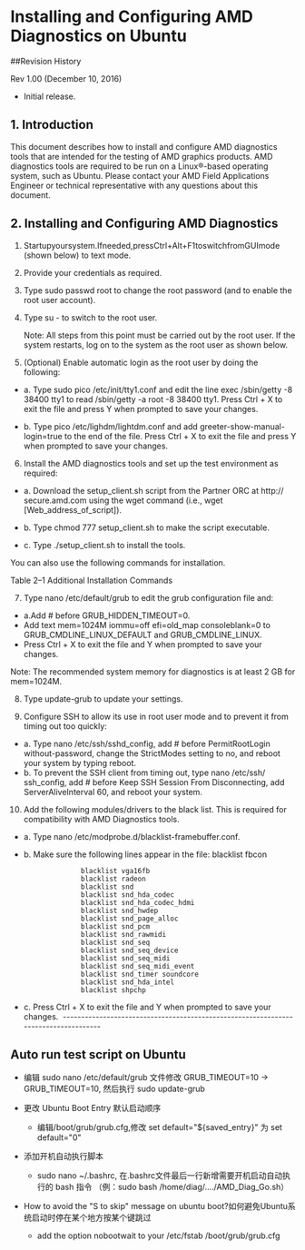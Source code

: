# Installing and Configuring AMD Diagnostics on Ubuntu

##Revision History

Rev 1.00 (December 10, 2016)

* Initial release.

## 1. Introduction
This document describes how to install and configure AMD diagnostics tools that are intended for the testing of AMD graphics products. AMD diagnostics tools are required to be run on a Linux®-based operating system, such as Ubuntu.
Please contact your AMD Field Applications Engineer or technical representative with any questions about this document.


## 2. Installing and Configuring AMD Diagnostics

1. Startupyoursystem.Ifneeded,pressCtrl+Alt+F1toswitchfromGUImode (shown below) to text mode.

2. Provide your credentials as required.

3. Type sudo passwd root to change the root password (and to enable the root user account).

4. Type su - to switch to the root user.

	Note: All steps from this point must be carried out by the root user. If the
system restarts, log on to the system as the root user as shown below.

5. (Optional) Enable automatic login as the root user by doing the following:

  * a. Type sudo pico /etc/init/tty1.conf and edit the line exec /sbin/getty -8
38400 tty1 to read /sbin/getty -a root -8 38400 tty1.
Press Ctrl + X to exit the file and press Y when prompted to save your
changes.

  * b. Type pico /etc/lighdm/lightdm.conf and add greeter-show-manual-
login=true to the end of the file.
Press Ctrl + X to exit the file and press Y when prompted to save your
changes.


6. Install the AMD diagnostics tools and set up the test environment as required:

  * a. Download the setup_client.sh script from the Partner ORC at http:// secure.amd.com using the wget command (i.e., wget [Web_address_of_script]).
  
  * b. Type chmod 777 setup_client.sh to make the script executable.


  * c. Type ./setup_client.sh to install the tools.

  You can also use the following commands for installation.
  
  Table 2–1 Additional Installation Commands
  
  
7. Type nano /etc/default/grub to edit the grub configuration file and:
       
  * a.Add # before GRUB_HIDDEN_TIMEOUT=0.
  * Add text mem=1024M iommu=off efi=old_map consoleblank=0 to GRUB_CMDLINE_LINUX_DEFAULT and GRUB_CMDLINE_LINUX. 
  * Press Ctrl + X to exit the file and Y when prompted to save your changes.

  Note: The recommended system memory for diagnostics is at least 2 GB for mem=1024M.

8. Type update-grub to update your settings.

9. Configure SSH to allow its use in root user mode and to prevent it from timing out too quickly:

  * a. Type nano /etc/ssh/sshd_config, add # before PermitRootLogin without-password, change the StrictModes setting to no, and reboot your system by typing reboot.
  * b. To prevent the SSH client from timing out, type nano /etc/ssh/ ssh_config, add # before Keep SSH Session From Disconnecting, add ServerAliveInterval 60, and reboot your system.

10. Add the following modules/drivers to the black list. This is required for compatibility with AMD Diagnostics tools.

  * a. Type nano /etc/modprobe.d/blacklist-framebuffer.conf.
  * b. Make sure the following lines appear in the file:
  blacklist fbcon
  
                      blacklist vga16fb
                      blacklist radeon
                      blacklist snd
                      blacklist snd_hda_codec
                      blacklist snd_hda_codec_hdmi
                      blacklist snd_hwdep
                      blacklist snd_page_alloc
                      blacklist snd_pcm
                      blacklist snd_rawmidi
                      blacklist snd_seq
                      blacklist snd_seq_device
                      blacklist snd_seq_midi
                      blacklist snd_seq_midi_event
                      blacklist snd_timer soundcore
                      blacklist snd_hda_intel
                      blacklist shpchp
                      
   * c. Press Ctrl + X to exit the file and Y when prompted to save your changes.
  ------------------------------------------------------------------------------------

## Auto run test script on Ubuntu 

* 编辑 sudo nano /etc/default/grub 文件修改 GRUB_TIMEOUT=10 -> GRUB_TIMEOUT=10, 然后执行 sudo update-grub
  
* 更改 Ubuntu Boot Entry 默认启动顺序
  * 编辑/boot/grub/grub.cfg,修改 set default="${saved_entry}" 为 set default="0"
     
* 添加开机自动执行脚本
  * sudo nano ~/.bashrc, 在.bashrc文件最后一行新增需要开机启动自动执行的 bash 指令 （例：sudo bash /home/diag/..../AMD_Diag_Go.sh）
     
* How to avoid the "S to skip" message on ubuntu boot?如何避免Ubuntu系统启动时停在某个地方按某个键跳过
  * add the option nobootwait to your /etc/fstab  /boot/grub/grub.cfg

  
